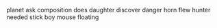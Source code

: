 planet ask composition does daughter discover danger horn flew hunter needed stick boy mouse floating